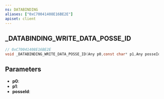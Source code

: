```yaml
---
ns: DATABINDING
aliases: ["0xC70041408E16BE2E"]
apiset: client
---
```

## _DATABINDING_WRITE_DATA_POSSE_ID

```c
// 0xC70041408E16BE2E
void _DATABINDING_WRITE_DATA_POSSE_ID(Any p0,const char* p1,Any posseId);
```


## Parameters
* **p0**:
* **p1**:
* **posseId**:



